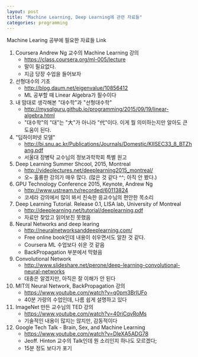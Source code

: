 ```yaml
---
layout: post
title: "Machine Learning, Deep Learning에 관련 자료들"
categories: programming
---
```


Machine Learing 공부에 필요한 자료들 Link

1. Coursera Andrew Ng 교수의 Machine Learning 강의
    - https://class.coursera.org/ml-005/lecture
    - 말이 필요없다.
    - 지금 당장 수업을 들어보자
1. 선형대수의 기초
    - http://blog.daum.net/eigenvalue/10856412
    - ML 공부할 때 Linear Algebra가 필수이다
1. 내 맘대로 생각해본 "대수학"과 "선형대수학"
    - http://mysqlguru.github.io/programming/2015/09/19/linear-algebra.html
    - "대수학"의 "대"는 "大"가 아니라 "代"이다. 이게 뭘 의미하는지만 알아도 큰 도움이 된다.
1. "딥하이퍼넷 모델"
    - http://bi.snu.ac.kr/Publications/Journals/Domestic/KIISEC33_8_BTZhang.pdf
    - 서울대 장병탁 교수님의 정보과학학회 특별 원고
1. Deep Learning Summer Shcool, 2015, Montreal
    - http://videolectures.net/deeplearning2015_montreal/
    - 오~ 훌륭한 강의가 매우 많다. (많은 것 같다 ^^; 아직 안 봤다.)
1. GPU Technology Conference 2015, Keynote, Andrew Ng
    - http://www.ustream.tv/recorded/60113824
    - 코세라 강의에서 많이 봐서 친숙한 응교수님의 편안한 목소리
1. Deep Learning Tutorial. Release 0.1, LISA lab, University of Montreal
    - http://deeplearning.net/tutorial/deeplearning.pdf
    - 자료만 찾았고 읽어보진 못했음
1. Neural Networks and deep learing
    - http://neuralnetworksanddeeplearning.com/
    - Free online book인데 내용이 쉬우면서도 알찬 것 같다.
    - Coursera ML 수업보다 쉬운 것 같음
    - BackPropagation 부분에서 막혔음
1. Convolutional Network
    - http://www.slideshare.net/perone/deep-learning-convolutional-neural-networks
    - 대충은 알겠지만, 아직은 잘 이해가 안 된다
1. MIT의 Neural Network, BackPropagation 강의
    - https://www.youtube.com/watch?v=q0pm3BrIUFo
    - 40분 가량의 수업인데, 나름 쉽게 설명하고 있다
1. ImageNet 만든 교수님의 TED 강의
    - https://www.youtube.com/watch?v=40riCqvRoMs
    - 기술적인 내용이 많지는 않지만, 감동적이다
1. Google Tech Talk - Brain, Sex, and Machine Learning
    - https://www.youtube.com/watch?v=DleXA5ADG78
    - Jeoff. Hinton 교수의 Talk인데 뭔 소리인지 하나도 모르겠다;
    - 15분 정도 보다가 포기
